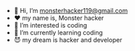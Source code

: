 - 👋 Hi, I’m monsterhacker119@gmail.com
- ❤️ my name is, Monster hacker
- 👀 I’m interested is coding 
- 🌱 I’m currently learning coding
- 😈 my dream is hacker and developer 

<!---
143Monsterhacker143/143Monsterhacker143 is a ✨ special ✨ repository because its `README.md` (this file) appears on your GitHub profile.
You can click the Preview link to take a look at your changes.
--->
